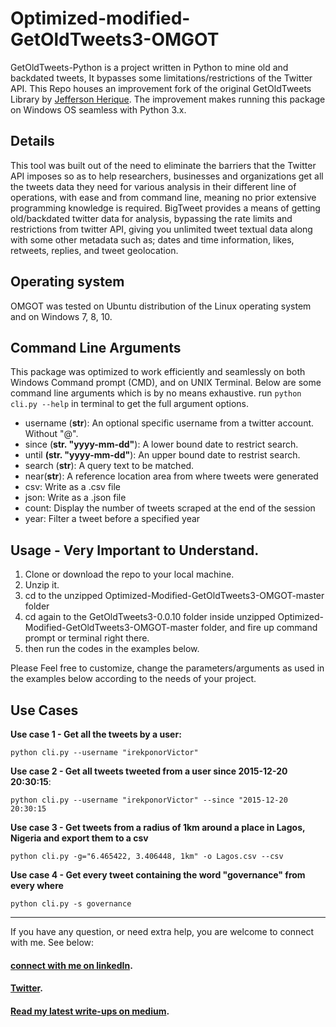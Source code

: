 # Optimized-modified-GetOldTweets3-OMGOT
GetOldTweets-Python is a project written in Python to mine old and backdated tweets, It bypasses some limitations/restrictions of the Twitter API. This Repo houses an improvement fork of the original GetOldTweets Library by [Jefferson Herique](https://github.com/Jefferson-Henrique/GetOldTweets-python). The improvement makes running this package on Windows OS seamless with Python 3.x. 


 ## Details
 
This tool was built out of the need to eliminate the barriers that the Twitter API imposes so as to help researchers, businesses and organizations get all the tweets data they need for various analysis in their different line of operations, with ease and from command line, meaning no prior extensive programming knowledge is required. 
BigTweet provides a means of getting old/backdated twitter data for analysis, bypassing the rate limits and restrictions from twitter API, giving you unlimited tweet textual data along with some other metadata such as; dates and time information, likes, retweets, replies, and tweet geolocation.


## Operating system
OMGOT was tested on Ubuntu distribution of the Linux operating system and on Windows 7, 8, 10.



## Command Line Arguments

This package was optimized to work efficiently and seamlessly on both Windows Command prompt (CMD), and on UNIX Terminal. Below are some command line arguments which is by no means exhaustive. run `python cli.py --help` in terminal to get the full argument options.


  - username (**str**): An optional specific username from a twitter account. Without "@".
  - since (**str. "yyyy-mm-dd"**): A lower bound date to restrict search.
  - until **(str. "yyyy-mm-dd"**): An upper bound date to restrist search.
  - search (**str**): A query text to be matched.
  - near(**str**): A reference location area from where tweets were generated
  - csv: Write as a .csv file
  - json: Write as a .json file
  - count: Display the number of tweets scraped at the end of the session
  - year: Filter a tweet before a specified year


## Usage - Very Important to Understand.

1. Clone or download the repo to your local machine.
2. Unzip it.
3. cd to the unzipped Optimized-Modified-GetOldTweets3-OMGOT-master folder
4. cd again to the GetOldTweets3-0.0.10 folder inside unzipped Optimized-Modified-GetOldTweets3-OMGOT-master folder, and fire up command prompt or terminal right there. 
5. then run the codes in the examples below. 

Please Feel free to customize, change the parameters/arguments as used in the examples below according to the needs of your project. 

## Use Cases

**Use case 1 - Get all the tweets by a user:**

```
python cli.py --username "irekponorVictor"
``` 

**Use case 2 - Get all tweets tweeted from a user since 2015-12-20 20:30:15**:
```
python cli.py --username "irekponorVictor" --since "2015-12-20 20:30:15
```

**Use case 3 - Get tweets from a radius of 1km around a place in Lagos, Nigeria and export them to a csv**
```
python cli.py -g="6.465422, 3.406448, 1km" -o Lagos.csv --csv
```

**Use case 4 - Get every tweet containing the word "governance" from every where**
```
python cli.py -s governance
```
---

If you have any question, or need extra help, you are welcome to connect with me. See below:

#### [connect with me on linkedIn](https://www.linkedin.com/in/victor-e-irekponor-a926a1154/).
#### [Twitter](https://twitter.com/IrekponorVictor).
#### [Read my latest write-ups on medium](https://medium.com/@IrekponorVictor).
